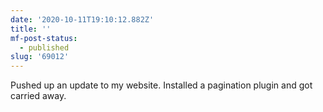 ```yaml
---
date: '2020-10-11T19:10:12.882Z'
title: ''
mf-post-status:
  - published
slug: '69012'
---
```

Pushed up an update to my website. Installed a pagination plugin and got carried away.
